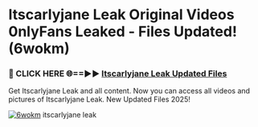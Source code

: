 # Itscarlyjane Leak Original Videos 0nlyFans Leaked - Files Updated! (6wokm)

<h3>🔴 CLICK HERE 🌐==►► <a href="https://tinyurl.com/3hn5wdd3" rel="nofollow">Itscarlyjane Leak Updated Files</a></h3>

Get Itscarlyjane Leak and all content. Now you can access all videos and pictures of Itscarlyjane Leak. New Updated Files 2025!

[![6wokm](https://i.imgur.com/4HnBqBT.gif)](https://tinyurl.com/3hn5wdd3)
itscarlyjane leak